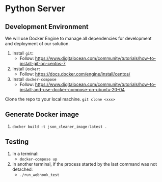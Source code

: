 # Python Server

## Development Environment

We will use Docker Engine to manage all dependencies for development and deployment of our solution.

1. Install `git`:
    - Follow: https://www.digitalocean.com/community/tutorials/how-to-install-git-on-centos-7
3. Install `Docker`:
    - Follow: https://docs.docker.com/engine/install/centos/
4. Install `docker-compose`
    - Follow: https://www.digitalocean.com/community/tutorials/how-to-install-and-use-docker-compose-on-ubuntu-20-04

Clone the repo to your local machine.
`git clone <xxx>`

## Generate Docker image
1. `docker build -t json_cleaner_image:latest .`

## Testing

1. In a terminal:
    - `docker-compose up`
2. In another terminal, if the process started by the last command was not detached:
    - `./run_webhook_test`
